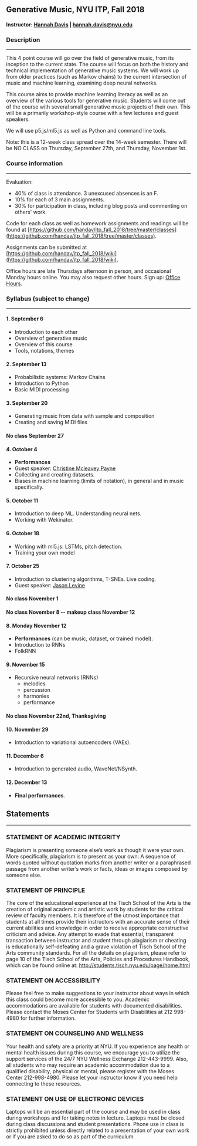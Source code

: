 ## Generative Music, NYU ITP, Fall 2018
#### Instructor: [Hannah Davis](www.hannahishere.com) | hannah.davis@nyu.edu

### Description
--------

This 4 point course will go over the field of generative music, from its inception to the current state. The course will focus on both the history and technical implementation of generative music systems. We will work up from older practices (such as Markov chains) to the current intersection of music and machine learning, examining deep neural networks. 

This course aims to provide machine learning literacy as well as an overview of the various tools for generative music. Students will come out of the course with several small generative music projects of their own. This will be a primarily workshop-style course with a few lectures and guest speakers.

We will use p5.js/ml5.js as well as Python and command line tools.

Note: this is a 12-week class spread over the 14-week semester. There will be NO CLASS on Thursday, September 27th, and Thursday, November 1st.

### Course information
--------

Evaluation:
  * 40% of class is attendance. 3 unexcused absences is an F.
  * 10% for each of 3 main assignments.
  * 30% for participation in class, including blog posts and commenting on others' work.

Code for each class as well as homework assignments and readings will be found at [https://github.com/handav/itp_fall_2018/tree/master/classes](https://github.com/handav/itp_fall_2018/tree/master/classes).

Assignments can be submitted at [https://github.com/handav/itp_fall_2018/wiki](https://github.com/handav/itp_fall_2018/wiki).

Office hours are late Thursdays afternoon in person, and occasional Monday hours online. You may also request other hours. Sign up: [Office Hours](https://calendar.google.com/calendar/selfsched?sstoken=UUZoQjJnV3BlVEZsfGRlZmF1bHR8NzczMmJkYWNkYTEyOWFjZDRlZDJmODZjMmI0NDNjNjI).


### Syllabus (subject to change)
--------

#### 1. September 6
  * Introduction to each other
  * Overview of generative music
  * Overview of this course 
  * Tools, notations, themes 

#### 2. September 13

  * Probabilistic systems: Markov Chains
  * Introduction to Python
  * Basic MIDI processing

#### 3. September 20

  * Generating music from data with sample and composition
  * Creating and saving MIDI files

#### **No class September 27**

#### 4. October 4
  * **Performances**
  * Guest speaker: [Christine Mcleavey Payne](http://christinemcleavey.com/)
  * Collecting and creating datasets. 
  * Biases in machine learning (limits of notation), in general and in music specifically.

#### 5. October 11
  * Introduction to deep ML. Understanding neural nets.
  * Working with Wekinator.

#### 6. October 18
  * Working with ml5.js: LSTMs, pitch detection.
  * Training your own model

#### 7. October 25
  * Introduction to clustering algorithms, T-SNEs. Live coding.
  * Guest speaker: [Jason Levine](https://www.instagram.com/livecodez)

#### **No class November 1**

#### **No class November 8 -- makeup class November 12**

#### 8. **Monday** November 12
  * **Performances** (can be music, dataset, or trained model).
  * Introduction to RNNs
  * FolkRNN

#### 9. November 15
  * Recursive neural networks (RNNs)
    * melodies
    * percussion
    * harmonies
    * performance

#### **No class November 22nd, Thanksgiving**

#### 10. November 29
  * Introduction to variational autoencoders (VAEs).

#### 11. December 6
  * Introduction to generated audio, WaveNet/NSynth.

#### 12. December 13
  * **Final performances**.



## Statements
--------

### STATEMENT OF ACADEMIC INTEGRITY

Plagiarism is presenting someone else’s work as though it were your own. More specifically, plagiarism is to present as your own: A sequence of words quoted without quotation marks from another writer or a paraphrased passage from another writer’s work or facts, ideas or images composed by someone else.

### STATEMENT OF PRINCIPLE

The core of the educational experience at the Tisch School of the Arts is the creation of original academic and artistic work by students for the critical review of faculty members.  It is therefore of the utmost importance that students at all times provide their instructors with an accurate sense of their current abilities and knowledge in order to receive appropriate constructive criticism and advice.  Any attempt to evade that essential, transparent transaction between instructor and student through plagiarism or cheating is educationally self-defeating and a grave violation of Tisch School of the Arts community standards.  For all the details on plagiarism, please refer to page 10 of the Tisch School of the Arts, Policies and Procedures Handbook, which can be found online at: http://students.tisch.nyu.edu/page/home.html

### STATEMENT ON ACCESSIBILITY

Please feel free to make suggestions to your instructor about ways in which this class could become more accessible to you.  Academic accommodations are available for students with documented disabilities. Please contact the Moses Center for Students with Disabilities at 212 998-4980 for further information.

### STATEMENT ON COUNSELING AND WELLNESS

Your health and safety are a priority at NYU. If you experience any health or mental health issues during this course, we encourage you to utilize the support services of the 24/7 NYU Wellness Exchange 212-443-9999. Also, all students who may require an academic accommodation due to a qualified disability, physical or mental, please register with the Moses Center 212-998-4980. Please let your instructor know if you need help connecting to these resources.

### STATEMENT ON USE OF ELECTRONIC DEVICES

Laptops will be an essential part of the course and may be used in class during workshops and for taking notes in lecture. Laptops must be closed during class discussions and student presentations.  Phone use in class is strictly prohibited unless directly related to a presentation of your own work or if you are asked to do so as part of the curriculum.


